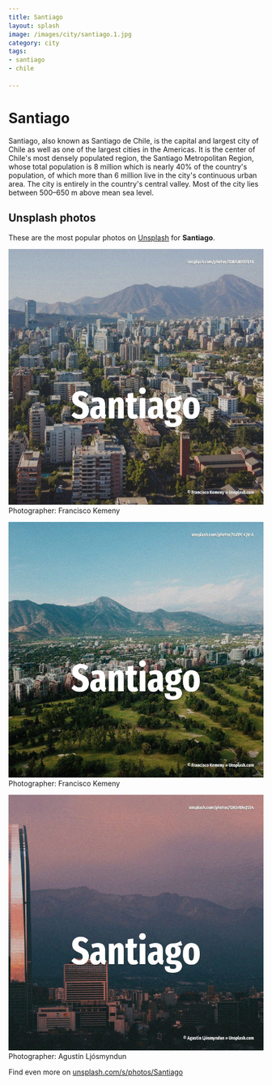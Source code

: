 ```yaml
---
title: Santiago
layout: splash
image: /images/city/santiago.1.jpg
category: city
tags:
- santiago
- chile

---
```

# Santiago

Santiago, also known as Santiago de Chile, is the capital and largest city of Chile as well as one  of the largest cities in the Americas. It is the center of Chile's most densely populated region, the Santiago Metropolitan Region, whose  total population is 8 million which is nearly 40% of the country's population, of which more than 6  million live in the city's continuous urban area. The city is entirely in the country's central valley. Most of the city lies between 500–650 m  above mean sea level.  

 
## Unsplash photos
These are the most popular photos on [Unsplash](https://unsplash.com) for **Santiago**.
 
![Santiago](/images/city/santiago.1.jpg)
Photographer:  Francisco Kemeny
 
![Santiago](/images/city/santiago.2.jpg)
Photographer:  Francisco Kemeny
 
![Santiago](/images/city/santiago.3.jpg)
Photographer:  Agustín Ljósmyndun
 
Find even more on [unsplash.com/s/photos/Santiago](https://unsplash.com/s/photos/Santiago)
 
